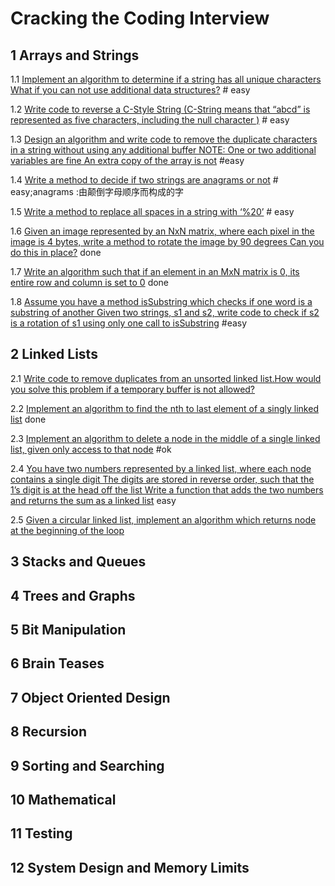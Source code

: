 # Cracking the Coding Interview

## 1 Arrays and Strings
1.1 [Implement an algorithm to determine if a string has all unique characters What if you can not use additional data structures?](./code/1.1.cpp)  # easy

1.2 [Write code to reverse a C-Style String (C-String means that “abcd” is represented  as five characters, including the null character )](./code/1.2.cpp) # easy

1.3 [Design an algorithm and write code to remove the duplicate characters in a string without using any additional buffer NOTE: One or two additional variables are fine An extra copy of the array is not](./code/1.3.cpp) #easy

1.4 [Write a method to decide if two strings are anagrams or not](./code/1.4.cpp) # easy;anagrams :由颠倒字母顺序而构成的字 

1.5 [Write a method to replace all spaces in a string with ‘%20’](./code/1.5.cpp) # easy

1.6 [Given an image represented by an NxN matrix, where each pixel in the image is 4 bytes, write a method to rotate the image by 90 degrees Can you do this in place?](https://github.com/fishermanzhangzhen/leetcode/blob/master/Rotate_Image.cpp) done

1.7 [Write an algorithm such that if an element in an MxN matrix is 0, its entire row and column is set to 0](https://github.com/fishermanzhangzhen/leetcode/blob/master/Set_Matrix_Zeroes.cpp) done

1.8 [Assume you have a method isSubstring which checks if one word is a substring of another Given two strings, s1 and s2, write code to check if s2 is a rotation of s1 using only one call to isSubstring](./code/1.8.cpp) #easy

## 2 Linked Lists
2.1 [Write code to remove duplicates from an unsorted linked list.How would you solve this problem if a temporary buffer is not allowed?]()

2.2 [Implement an algorithm to find the nth to last element of a singly linked list](https://github.com/fishermanzhangzhen/leetcode/blob/master/Remove_Nth_Node_From_End_of_List.cpp) done

2.3 [Implement an algorithm to delete a node in the middle of a single linked list, given only access to that node](./code/2.3.cpp) #ok

2.4 [You have two numbers represented by a linked list, where each node contains a single digit The digits are stored in reverse order, such that the 1’s digit is at the head off the list Write a function that adds the two numbers and returns the sum as a  linked list](./code/2.4.cpp) easy

2.5 [Given a circular linked list, implement an algorithm which returns node at the beginning of the loop]()

## 3 Stacks and Queues

## 4 Trees and Graphs

## 5 Bit Manipulation

## 6 Brain Teases

## 7 Object Oriented Design

## 8 Recursion

## 9 Sorting and Searching

## 10 Mathematical

## 11 Testing

## 12 System Design and Memory Limits


